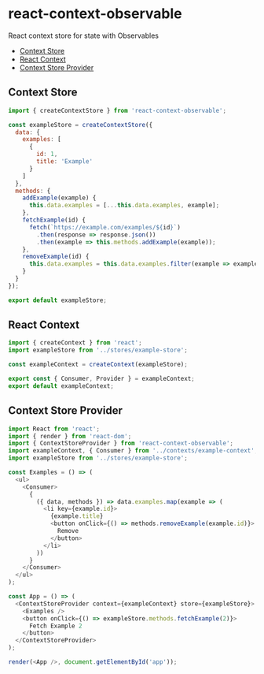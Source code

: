 # react-context-observable
React context store for state with Observables

- [Context Store](#context-store)
- [React Context](#react-context)
- [Context Store Provider](#context-store-provider)

## Context Store
```javascript
import { createContextStore } from 'react-context-observable';

const exampleStore = createContextStore({
  data: {
    examples: [
      {
        id: 1,
        title: 'Example'
      }
    ]
  },
  methods: {
    addExample(example) {
      this.data.examples = [...this.data.examples, example];
    },
    fetchExample(id) {
      fetch(`https://example.com/examples/${id}`)
        .then(response => response.json())
        .then(example => this.methods.addExample(example));
    },
    removeExample(id) {
      this.data.examples = this.data.examples.filter(example => example.id !== id);
    }
  }
});

export default exampleStore;
```

## React Context
```javascript
import { createContext } from 'react';
import exampleStore from '../stores/example-store';

const exampleContext = createContext(exampleStore);

export const { Consumer, Provider } = exampleContext;
export default exampleContext;
```

## Context Store Provider
```javascript
import React from 'react';
import { render } from 'react-dom';
import { ContextStoreProvider } from 'react-context-observable';
import exampleContext, { Consumer } from '../contexts/example-context';
import exampleStore from '../stores/example-store';

const Examples = () => (
  <ul>
    <Consumer>
      {
        ({ data, methods }) => data.examples.map(example => (
          <li key={example.id}>
            {example.title}
            <button onClick={() => methods.removeExample(example.id)}>
              Remove
            </button>
          </li>
        ))
      }
    </Consumer>
  </ul>
);

const App = () => (
  <ContextStoreProvider context={exampleContext} store={exampleStore}>
    <Examples />
    <button onClick={() => exampleStore.methods.fetchExample(2)}>
      Fetch Example 2
    </button>
  </ContextStoreProvider>
);

render(<App />, document.getElementById('app'));
```
